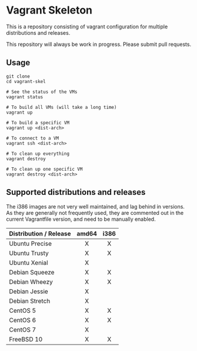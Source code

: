 Vagrant Skeleton
================

This is a repository consisting of vagrant configuration for multiple
distributions and releases. 

This repository will always be work in progress. Please submit pull requests.

Usage
-----

    git clone 
    cd vagrant-skel
 
    # See the status of the VMs
    vagrant status

    # To build all VMs (will take a long time)
    vagrant up
    
    # To build a specific VM
    vagrant up <dist-arch>
    
    # To connect to a VM
    vagrant ssh <dist-arch>
    
    # To clean up everything
    vagrant destroy

    # To clean up one specific VM
    vagrant destroy <dist-arch>

Supported distributions and releases
------------------------------------

The i386 images are not very well maintained, and lag behind in versions.
As they are generally not frequently used, they are commented out in the
current Vagrantfile version, and need to be manually enabled.

| Distribution / Release     | amd64          | i386          |
| -------------------------- |:--------------:|:-------------:|
| Ubuntu Precise             | X              | X             |
| Ubuntu Trusty              | X              | X             |
| Ubuntu Xenial              | X              |               |
| Debian Squeeze             | X              | X             |
| Debian Wheezy              | X              | X             |
| Debian Jessie              | X              |               |
| Debian Stretch             | X              |               |
| CentOS 5                   | X              | X             |
| CentOS 6                   | X              | X             |
| CentOS 7                   | X              |               |
| FreeBSD 10                 | X              | X             |
